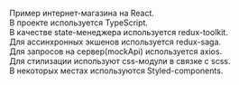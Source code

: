 Пример интернет-магазина на React.  
В проекте используется TypeScript.  
В качестве state-менеджера используется redux-toolkit.  
Для ассинхронных экшенов используется redux-saga.  
Для запросов на сервер(mockApi) используется axios.  
Для стилизации используют css-модули в связке с scss.  
В некоторых местах используются Styled-components.   



